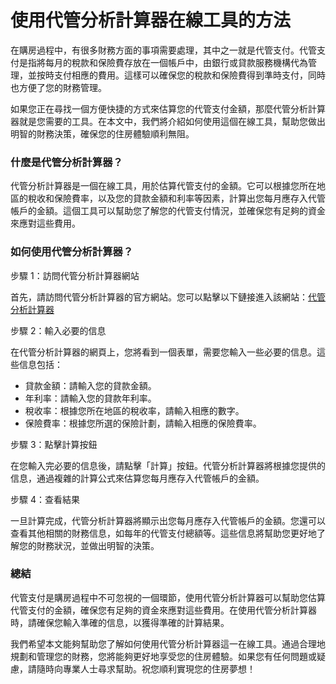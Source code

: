 使用代管分析計算器在線工具的方法
================

在購房過程中，有很多財務方面的事項需要處理，其中之一就是代管支付。代管支付是指將每月的稅款和保險費存放在一個帳戶中，由銀行或貸款服務機構代為管理，並按時支付相應的費用。這樣可以確保您的稅款和保險費得到準時支付，同時也方便了您的財務管理。

如果您正在尋找一個方便快捷的方式來估算您的代管支付金額，那麼代管分析計算器就是您需要的工具。在本文中，我們將介紹如何使用這個在線工具，幫助您做出明智的財務決策，確保您的住房體驗順利無阻。

### 什麼是代管分析計算器？

代管分析計算器是一個在線工具，用於估算代管支付的金額。它可以根據您所在地區的稅收和保險費率，以及您的貸款金額和利率等因素，計算出您每月應存入代管帳戶的金額。這個工具可以幫助您了解您的代管支付情況，並確保您有足夠的資金來應對這些費用。

### 如何使用代管分析計算器？

步驟 1：訪問代管分析計算器網站

首先，請訪問代管分析計算器的官方網站。您可以點擊以下鏈接進入該網站：[代管分析計算器](https://www.onlinecalculatorsfree.com/zh-tw/financial/escrow-calculator.html)

步驟 2：輸入必要的信息

在代管分析計算器的網頁上，您將看到一個表單，需要您輸入一些必要的信息。這些信息包括：

- 貸款金額：請輸入您的貸款金額。
- 年利率：請輸入您的貸款年利率。
- 稅收率：根據您所在地區的稅收率，請輸入相應的數字。
- 保險費率：根據您所選的保險計劃，請輸入相應的保險費率。

步驟 3：點擊計算按鈕

在您輸入完必要的信息後，請點擊「計算」按鈕。代管分析計算器將根據您提供的信息，通過複雜的計算公式來估算您每月應存入代管帳戶的金額。

步驟 4：查看結果

一旦計算完成，代管分析計算器將顯示出您每月應存入代管帳戶的金額。您還可以查看其他相關的財務信息，如每年的代管支付總額等。這些信息將幫助您更好地了解您的財務狀況，並做出明智的決策。

### 總結

代管支付是購房過程中不可忽視的一個環節，使用代管分析計算器可以幫助您估算代管支付的金額，確保您有足夠的資金來應對這些費用。在使用代管分析計算器時，請確保您輸入準確的信息，以獲得準確的計算結果。

我們希望本文能夠幫助您了解如何使用代管分析計算器這一在線工具。通過合理地規劃和管理您的財務，您將能夠更好地享受您的住房體驗。如果您有任何問題或疑慮，請隨時向專業人士尋求幫助。祝您順利實現您的住房夢想！